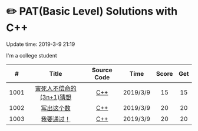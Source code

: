 # :pencil2: PAT(Basic Level) Solutions with C++
Update time:  2019-3-9 21:19

I'm a college student

| # | Title | Source Code | Time | Score | Get |
|:---:|:---:|:---:|:---:|:---:|:---:|
|1001|[ 害死人不偿命的(3n+1)猜想 ](https://pintia.cn/problem-sets/994805260223102976/problems/994805325918486528)|[C++](https://github.com/BlackSpaceGZY/PAT-Basic-Level-/blob/master/Code/1001/1001.cpp) |2019/3/9| 15 | 15 |  
|1002|[ 写出这个数 ](https://pintia.cn/problem-sets/994805260223102976/problems/994805324509200384)|[C++](https://github.com/BlackSpaceGZY/PAT-Basic-Level-/blob/master/Code/1002/1002.cpp) |2019/3/9| 20 | 20 |  
|1003|[ 我要通过！ ](https://pintia.cn/problem-sets/994805260223102976/problems/994805323154440192)|[C++](https://github.com/BlackSpaceGZY/PAT-Basic-Level-/blob/master/Code/1003/1003.cpp) |2019/3/9| 20 | 20 |  